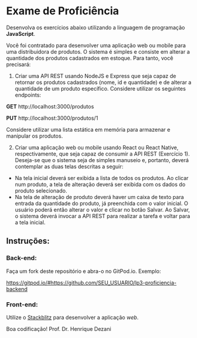 # Exame de Proficiência

Desenvolva os exercícios abaixo utilizando a linguagem de programação **JavaScript**.

Você foi contratado para desenvolver uma aplicação web ou mobile para uma distribuidora de produtos. O sistema é simples e consiste em alterar a quantidade dos produtos cadastrados em estoque. Para tanto, você precisará:

1. Criar uma API REST usando NodeJS e Express que seja capaz de retornar os produtos cadastrados (nome, id e quantidade) e de alterar a quantidade de um produto específico. Considere utilizar os seguintes endpoints:

**GET** http://localhost:3000/produtos

**PUT** http://localhost:3000/produtos/1

Considere utilizar uma lista estática em memória para armazenar e manipular os produtos.

2. Criar uma aplicação web ou mobile usando React ou React Native, respectivamente, que seja capaz de consumir a API REST (Exercício 1). Deseja-se que o sistema seja de simples manuseio e, portanto, deverá contemplar as duas telas descritas a seguir:

- Na tela inicial deverá ser exibida a lista de todos os produtos. Ao clicar num produto, a tela de alteração deverá ser exibida com os dados do produto selecionado.
- Na tela de alteração de produto deverá haver um caixa de texto para entrada da quantidade do produto, já preenchida com o valor inicial. O usuário poderá então alterar o valor e clicar no botão Salvar. Ao Salvar, o sistema deverá invocar a API REST para realizar a tarefa e voltar para a tela inicial.

## Instruções:

### Back-end:
Faça um fork deste repositório e abra-o no GitPod.io. Exemplo:

https://gitpod.io/#https://github.com/SEU_USUARIO/lp3-proficiencia-backend

### Front-end:

Utilize o [Stackblitz](https://stackblitz.com) para desenvolver a aplicação *web*.

Boa codificação!
Prof. Dr. Henrique Dezani
